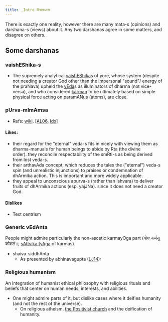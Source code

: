 ```yaml
---
title: _Intro विचारधाराः
---
```



There is exactly one reality, however there are many mata-s (opinions) and darshana-s (views) about it. Any two darshanas agree in some matters, and disagree on others. 

## Some darshanas
### vaishEShika-s
- The supremely analytical [vaishEShika](http://en.wikipedia.org/wiki/Vaisheshika)s of yore, whose system (despite not needing a creator God other than the impersonal "sound"/ energy of the praNava) upheld the [vEda](http://en.wikipedia.org/wiki/Veda)s as illuminators of dharma (not vice-versa), and who considered [karman](http://en.wikipedia.org/wiki/Karma) to be ultimately based on simple physical force acting on paramANus (atoms), are close.

### pUrva-mImAmsa 
- Refs: [wiki](http://en.wikipedia.org/wiki/Mim%C4%81%E1%B9%83s%C4%81). \[[AL06](http://www.advaita-vedanta.org/archives/advaita-l/2006-January/015679.html), [Idx](http://www.mimamsa.org/articles/brief_introduction.html)\]

#### Likes:
- their regard for the "eternal" veda-s fits in nicely with viewing them as dharma-manuals for human beings to abide by Rta (the divine order). they reconcile respectability of the smRti-s as being derived from lost veda-s.
- their arthavAda concept, which reduces the tales the ("eternal") veda-s spin (and unrealistic injunctions) to praises or condemnation of dhArmika action. This is important and more widely applicable.
- they appeal to unconscious apurva-s (rather than Ishvara) to deliver fruits of dhArmika actions (esp. yajJNa). since it does not need a creator God.

#### Dislikes
- Text centrism

### Generic vEdAnta 
People might admire particularly the non-ascetic karmayOga part (योगः कर्मसु कौशलं॥, [sAttvika tyAga](http://en.wikipedia.org/w/index.php?title=Sattvika_tyaga) of karmas).
- shaiva-siddhAnta
    - As presented by abhinavagupta ([LJ14](https://yogainternational.com/article/view/tantra-and-the-teachings-of-abhinavagupta)):

### Religious humanism
An integration of humanist ethical philosophy with religious rituals and beliefs that center on human needs, interests, and abilities.

- One might admire parts of it, but dislike cases where it deifies humanity (and not the rest of the universe).
  - On religious atheism, [the Positivist church](https://en.wikipedia.org/wiki/Religion_of_Humanity) and the deification of humanity.

